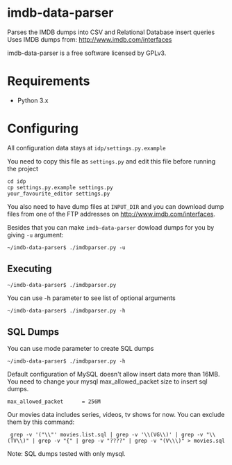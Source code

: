 imdb-data-parser
================

Parses the IMDB dumps into CSV and Relational Database insert queries
Uses IMDB dumps from: http://www.imdb.com/interfaces

imdb-data-parser is a free software licensed by GPLv3.


Requirements
================
* Python 3.x

Configuring
================
All configuration data stays at `idp/settings.py.example`

You need to copy this file as `settings.py` and edit this file before running the project

    cd idp
    cp settings.py.example settings.py
    your_favourite_editor settings.py

You also need to have dump files at `INPUT_DIR` and you can download dump files from one of the FTP addresses on http://www.imdb.com/interfaces.

Besides that you can make `imdb-data-parser` dowload dumps for you by giving `-u` argument:

	~/imdb-data-parser$ ./imdbparser.py -u

Executing
---------

    ~/imdb-data-parser$ ./imdbparser.py

You can use -h parameter to see list of optional arguments

    ~/imdb-data-parser$ ./imdbparser.py -h

SQL Dumps
---------
You can use mode parameter to create SQL dumps

    ~/imdb-data-parser$ ./imdbparser.py -h

Default configuration of MySQL doesn't allow insert data more than 16MB. You need to change your mysql max_allowed_packet size to insert sql dumps.

    max_allowed_packet      = 256M

Our movies data includes series, videos, tv shows for now. You can exclude them by this command:

     grep -v '("\\"' movies.list.sql | grep -v '\\(VG\\)' | grep -v "\\(TV\\)" | grep -v "{" | grep -v "????" | grep -v "(V\\\)" > movies.sql

Note: SQL dumps tested with only mysql.
